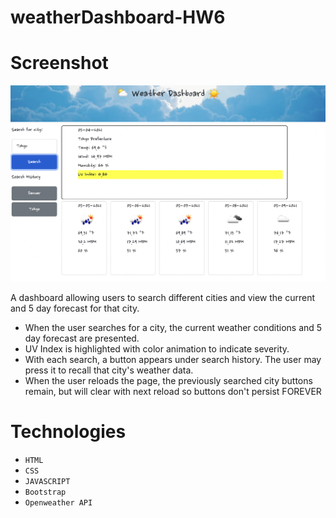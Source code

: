 # weatherDashboard-HW6

# Screenshot

![Alt Text](assets/weatherDashboardScreenshot.png)

A dashboard allowing users to search different cities and view the current and 5 day forecast for that city.

- When the user searches for a city, the current weather conditions and 5 day forecast are presented.
- UV Index is highlighted with color animation to indicate severity.
- With each search, a button appears under search history. The user may press it to recall that city's weather data.
- When the user reloads the page, the previously searched city buttons remain, but will clear with next reload so buttons don't persist FOREVER

# Technologies

- `HTML`
- `CSS`
- `JAVASCRIPT`
- `Bootstrap`
- `Openweather API`
